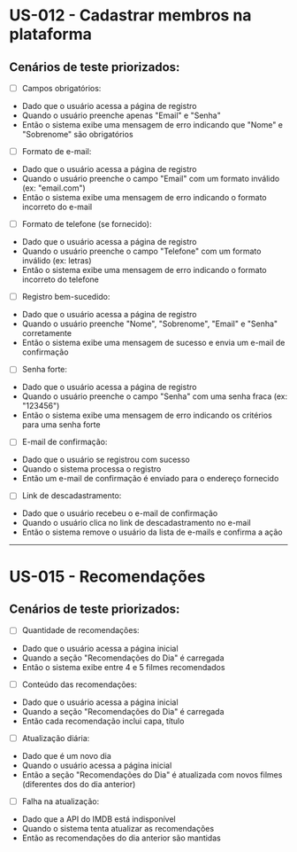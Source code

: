 
# US-012 - Cadastrar membros na plataforma

## Cenários de teste priorizados:
- [ ] Campos obrigatórios:
* Dado que o usuário acessa a página de registro
* Quando o usuário preenche apenas "Email" e "Senha"
* Então o sistema exibe uma mensagem de erro indicando que "Nome" e "Sobrenome" são obrigatórios

- [ ] Formato de e-mail:
* Dado que o usuário acessa a página de registro
* Quando o usuário preenche o campo "Email" com um formato inválido (ex: "email.com")
* Então o sistema exibe uma mensagem de erro indicando o formato incorreto do e-mail

- [ ] Formato de telefone (se fornecido):
* Dado que o usuário acessa a página de registro
* Quando o usuário preenche o campo "Telefone" com um formato inválido (ex: letras)
* Então o sistema exibe uma mensagem de erro indicando o formato incorreto do telefone
 - [ ] Registro bem-sucedido:
* Dado que o usuário acessa a página de registro
* Quando o usuário preenche "Nome", "Sobrenome", "Email" e "Senha" corretamente
* Então o sistema exibe uma mensagem de sucesso e envia um e-mail de confirmação

- [ ] Senha forte:
* Dado que o usuário acessa a página de registro
* Quando o usuário preenche o campo "Senha" com uma senha fraca (ex: "123456")
* Então o sistema exibe uma mensagem de erro indicando os critérios para uma senha forte

- [ ] E-mail de confirmação:
* Dado que o usuário se registrou com sucesso
* Quando o sistema processa o registro
* Então um e-mail de confirmação é enviado para o endereço fornecido
 - [ ] Link de descadastramento:
* Dado que o usuário recebeu o e-mail de confirmação
* Quando o usuário clica no link de descadastramento no e-mail
* Então o sistema remove o usuário da lista de e-mails e confirma a ação

-----

# US-015 - Recomendações

## Cenários de teste priorizados:

- [ ] Quantidade de recomendações:
* Dado que o usuário acessa a página inicial
* Quando a seção "Recomendações do Dia" é carregada
* Então o sistema exibe entre 4 e 5 filmes recomendados

- [ ] Conteúdo das recomendações:
* Dado que o usuário acessa a página inicial
* Quando a seção "Recomendações do Dia" é carregada
* Então cada recomendação inclui capa, título

- [ ] Atualização diária:
* Dado que é um novo dia
* Quando o usuário acessa a página inicial
* Então a seção "Recomendações do Dia" é atualizada com novos filmes (diferentes dos do dia anterior)

- [ ] Falha na atualização:
* Dado que a API do IMDB está indisponível
* Quando o sistema tenta atualizar as recomendações
* Então as recomendações do dia anterior são mantidas
